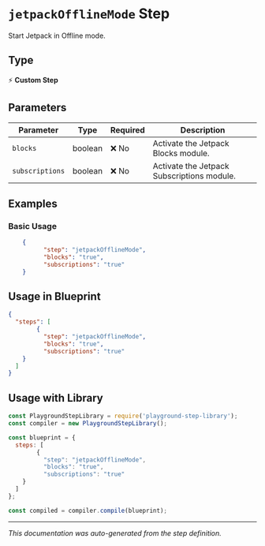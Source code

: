 # `jetpackOfflineMode` Step

Start Jetpack in Offline mode.

## Type
⚡ **Custom Step**

## Parameters

| Parameter | Type | Required | Description |
|-----------|------|----------|-------------|
| `blocks` | boolean | ❌ No | Activate the Jetpack Blocks module. |
| `subscriptions` | boolean | ❌ No | Activate the Jetpack Subscriptions module. |


## Examples

### Basic Usage
```json
    {
          "step": "jetpackOfflineMode",
          "blocks": "true",
          "subscriptions": "true"
    }
```

## Usage in Blueprint

```json
{
  "steps": [
        {
          "step": "jetpackOfflineMode",
          "blocks": "true",
          "subscriptions": "true"
    }
  ]
}
```

## Usage with Library

```javascript
const PlaygroundStepLibrary = require('playground-step-library');
const compiler = new PlaygroundStepLibrary();

const blueprint = {
  steps: [
        {
          "step": "jetpackOfflineMode",
          "blocks": "true",
          "subscriptions": "true"
    }
  ]
};

const compiled = compiler.compile(blueprint);
```



---

*This documentation was auto-generated from the step definition.*
